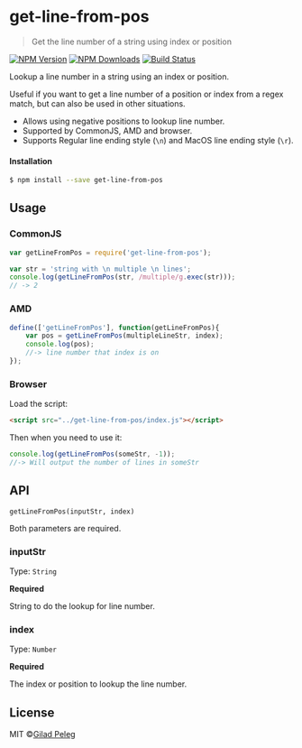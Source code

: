 # get-line-from-pos
> Get the line number of a string using index or position

[![NPM Version](http://img.shields.io/npm/v/get-line-from-pos.svg?style=flat)](https://npmjs.org/package/get-line-from-pos)
[![NPM Downloads](http://img.shields.io/npm/dm/get-line-from-pos.svg?style=flat)](https://npmjs.org/package/get-line-from-pos)
[![Build Status](http://img.shields.io/travis/pgilad/get-line-from-pos.svg?style=flat)](https://travis-ci.org/pgilad/get-line-from-pos)

Lookup a line number in a string using an index or position.

Useful if you want to get a line number of a position or index from a regex match, but can
also be used in other situations.

- Allows using negative positions to lookup line number.
- Supported by CommonJS, AMD and browser.
- Supports Regular line ending style (`\n`) and MacOS line ending style (`\r`).

#### Installation

```bash
$ npm install --save get-line-from-pos
```

## Usage

### CommonJS

```js
var getLineFromPos = require('get-line-from-pos');

var str = 'string with \n multiple \n lines';
console.log(getLineFromPos(str, /multiple/g.exec(str)));
// -> 2
```

### AMD

```js
define(['getLineFromPos'], function(getLineFromPos){
    var pos = getLineFromPos(multipleLineStr, index);
    console.log(pos);
    //-> line number that index is on
});
```

### Browser

Load the script:
```html
<script src="../get-line-from-pos/index.js"></script>
```

Then when you need to use it:
```js
console.log(getLineFromPos(someStr, -1));
//-> Will output the number of lines in someStr
```

## API

`getLineFromPos(inputStr, index)`

Both parameters are required.

### inputStr

Type: `String`

**Required**

String to do the lookup for line number.

### index

Type: `Number`

**Required**

The index or position to lookup the line number.

## License

MIT ©[Gilad Peleg](http://giladpeleg.com)
